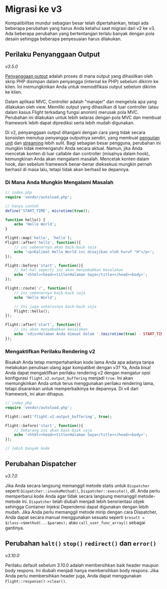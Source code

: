 # Migrasi ke v3

Kompatibilitas mundur sebagian besar telah dipertahankan, tetapi ada beberapa perubahan yang harus Anda ketahui saat 
migrasi dari v2 ke v3. Ada beberapa perubahan yang bertentangan terlalu banyak dengan pola desain sehingga beberapa penyesuaian harus dilakukan.

## Perilaku Penyanggaan Output

_v3.5.0_

[Penyanggaan output](https://stackoverflow.com/questions/2832010/what-is-output-buffering-in-php) adalah proses di mana output 
yang dihasilkan oleh skrip PHP disimpan dalam penyangga (internal ke PHP) sebelum dikirim ke klien. Ini memungkinkan Anda untuk memodifikasi 
output sebelum dikirim ke klien.

Dalam aplikasi MVC, Controller adalah "manajer" dan mengelola apa yang dilakukan oleh view. Memiliki output yang dihasilkan di luar 
controller (atau dalam kasus Flight terkadang fungsi anonim) merusak pola MVC. Perubahan ini dilakukan untuk lebih selaras dengan 
pola MVC dan membuat framework lebih dapat diprediksi serta lebih mudah digunakan.

Di v2, penyanggaan output ditangani dengan cara yang tidak secara konsisten menutup penyangga outputnya sendiri, yang membuat 
[pengujian unit](https://github.com/flightphp/core/pull/545/files#diff-eb93da0a3473574fba94c3c4160ce68e20028e30b267875ab0792ade0b0539a0R42) 
dan [streaming](https://github.com/flightphp/core/issues/413) lebih sulit. Bagi sebagian besar pengguna, perubahan ini mungkin tidak 
memengaruhi Anda secara aktual. Namun, jika Anda mencetak konten di luar callable dan controller (misalnya dalam hook), kemungkinan 
Anda akan mengalami masalah. Mencetak konten dalam hook, dan sebelum framework benar-benar dieksekusi mungkin pernah berhasil 
di masa lalu, tetapi tidak akan berhasil ke depannya.

### Di Mana Anda Mungkin Mengalami Masalah
```php
// index.php
require 'vendor/autoload.php';

// hanya contoh
define('START_TIME', microtime(true));

function hello() {
	echo 'Hello World';
}

Flight::map('hello', 'hello');
Flight::after('hello', function(){
	// ini sebenarnya akan baik-baik saja
	echo '<p>Kalimat Hello World ini disajikan oleh huruf "H"</p>';
});

Flight::before('start', function(){
	// hal-hal seperti ini akan menyebabkan kesalahan
	echo '<html><head><title>Halaman Saya</title></head><body>';
});

Flight::route('/', function(){
	// ini sebenarnya baik-baik saja
	echo 'Hello World';

	// Ini juga seharusnya baik-baik saja
	Flight::hello();
});

Flight::after('start', function(){
	// ini akan menyebabkan kesalahan
	echo '<div>Halaman Anda dimuat dalam '.(microtime(true) - START_TIME).' detik</div></body></html>';
});
```

### Mengaktifkan Perilaku Rendering v2

Bisakah Anda tetap mempertahankan kode lama Anda apa adanya tanpa melakukan penulisan ulang agar kompatibel dengan v3? Ya, Anda bisa! Anda dapat mengaktifkan 
perilaku rendering v2 dengan mengatur opsi konfigurasi `flight.v2.output_buffering` menjadi `true`. Ini akan memungkinkan Anda untuk terus 
menggunakan perilaku rendering lama, tetapi disarankan untuk memperbaikinya ke depannya. Di v4 dari framework, ini akan dihapus.

```php
// index.php
require 'vendor/autoload.php';

Flight::set('flight.v2.output_buffering', true);

Flight::before('start', function(){
	// Sekarang ini akan baik-baik saja
	echo '<html><head><title>Halaman Saya</title></head><body>';
});

// lebih banyak kode 
```

## Perubahan Dispatcher

_v3.7.0_

Jika Anda secara langsung memanggil metode statis untuk `Dispatcher` seperti `Dispatcher::invokeMethod()`, `Dispatcher::execute()`, dll. 
Anda perlu memperbarui kode Anda agar tidak secara langsung memanggil metode-metode ini. `Dispatcher` telah diubah menjadi lebih berorientasi objek sehingga 
Container Injeksi Dependensi dapat digunakan dengan lebih mudah. Jika Anda perlu memanggil metode mirip dengan cara Dispatcher, Anda 
dapat secara manual menggunakan sesuatu seperti `$result = $class->$method(...$params);` atau `call_user_func_array()` sebagai gantinya.

## Perubahan `halt()` `stop()` `redirect()` dan `error()`

_v3.10.0_

Perilaku default sebelum 3.10.0 adalah membersihkan baik header maupun body respons. Ini diubah menjadi hanya membersihkan body respons. 
Jika Anda perlu membersihkan header juga, Anda dapat menggunakan `Flight::response()->clear()`.